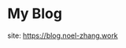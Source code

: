 # My Blog
site:
<a herf="https://blog.noel-zhang.work" target="_blank">https://blog.noel-zhang.work</a>
